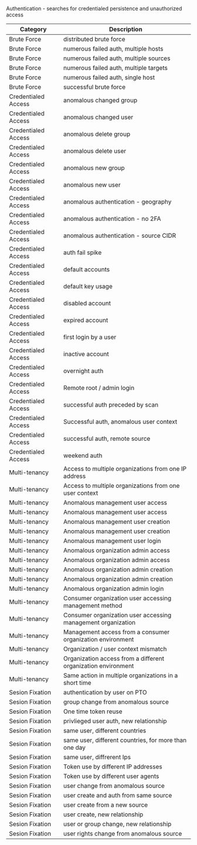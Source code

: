 Authentication - searches for credentialed persistence and unauthorized access

| Category            | Description                                                   |
|---------------------|---------------------------------------------------------------|
| Brute Force         | distributed brute force                                       |
| Brute Force         | numerous failed auth, multiple hosts                          |
| Brute Force         | numerous failed auth, multiple sources                        |
| Brute Force         | numerous failed auth, multiple targets                        |
| Brute Force         | numerous failed auth, single host                             |
| Brute Force         | successful brute force                                        |
| Credentialed Access |  anomalous changed group                                      |
| Credentialed Access |  anomalous changed user                                       |
| Credentialed Access |  anomalous delete group                                       |
| Credentialed Access |  anomalous delete user                                        |
| Credentialed Access |  anomalous new group                                          |
| Credentialed Access |  anomalous new user                                           |
| Credentialed Access | anomalous authentication - geography                          |
| Credentialed Access | anomalous authentication - no 2FA                             |
| Credentialed Access | anomalous authentication - source CIDR                        |
| Credentialed Access | auth fail spike                                               |
| Credentialed Access | default accounts                                              |
| Credentialed Access | default key usage                                             |
| Credentialed Access | disabled account                                              |
| Credentialed Access | expired account                                               |
| Credentialed Access | first login by a user                                         |
| Credentialed Access | inactive account                                              |
| Credentialed Access | overnight auth                                                |
| Credentialed Access | Remote root / admin login                                     |
| Credentialed Access | successful auth preceded by scan                              |
| Credentialed Access | Successful auth, anomalous user context                       |
| Credentialed Access | successful auth, remote source                                |
| Credentialed Access | weekend auth                                                  |
| Multi-tenancy       | Access to multiple organizations from one IP address          |
| Multi-tenancy       | Access to multiple organizations from one user context        |
| Multi-tenancy       | Anomalous management user access                              |
| Multi-tenancy       | Anomalous management user access                              |
| Multi-tenancy       | Anomalous management user creation                            |
| Multi-tenancy       | Anomalous management user creation                            |
| Multi-tenancy       | Anomalous management user login                               |
| Multi-tenancy       | Anomalous organization admin access                           |
| Multi-tenancy       | Anomalous organization admin access                           |
| Multi-tenancy       | Anomalous organization admin creation                         |
| Multi-tenancy       | Anomalous organization admin creation                         |
| Multi-tenancy       | Anomalous organization admin login                            |
| Multi-tenancy       | Consumer organization user accessing management method        |
| Multi-tenancy       | Consumer organization user accessing management organization  |
| Multi-tenancy       | Management access from a consumer organization environment    |
| Multi-tenancy       | Organization / user context mismatch                          |
| Multi-tenancy       | Organization access from a different organization environment |
| Multi-tenancy       | Same action in multiple organizations in a short time         |
| Sesion Fixation     | authentication by user on PTO                                 |
| Sesion Fixation     | group change from anomalous source                            |
| Sesion Fixation     | One time token reuse                                          |
| Sesion Fixation     | privlieged user auth, new relationship                        |
| Sesion Fixation     | same user, different countries                                |
| Sesion Fixation     | same user, different countries, for more than one day         |
| Sesion Fixation     | same user, diffrerent Ips                                     |
| Sesion Fixation     | Token use by different IP addresses                           |
| Sesion Fixation     | Token use by different user agents                            |
| Sesion Fixation     | user change from anomalous source                             |
| Sesion Fixation     | user create and auth from same source                         |
| Sesion Fixation     | user create from a new source                                 |
| Sesion Fixation     | user create, new relationship                                 |
| Sesion Fixation     | user or group change, new relationship                        |
| Sesion Fixation     | user rights change from anomalous source                      |
